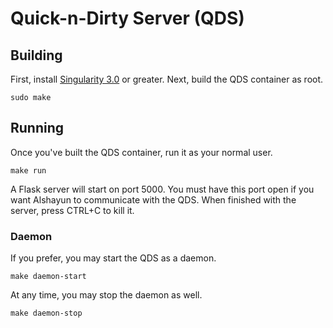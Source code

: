 # Quick-n-Dirty Server (QDS)

## Building

First, install [Singularity
3.0](https://www.sylabs.io/guides/3.0/user-guide/installation.html) or greater.
Next, build the QDS container as root.

    sudo make

## Running

Once you've built the QDS container, run it as your normal user.

    make run

A Flask server will start on port 5000. You must have this port open if you want
Alshayun to communicate with the QDS. When finished with the server, press
CTRL+C to kill it.

### Daemon

If you prefer, you may start the QDS as a daemon.

    make daemon-start

At any time, you may stop the daemon as well.

    make daemon-stop
